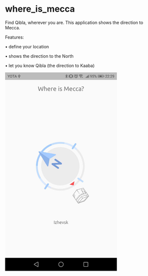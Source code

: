 # where_is_mecca

Find Qibla, wherever you are. This application shows the direction to Mecca.

Features:

• define your location

• shows the direction to the North

• let you know Qibla (the direction to Kaaba)

<img src="https://github.com/RenatFakhrutdinov/where_is_mecca/blob/master/asset/screenshot.png" height=650>
